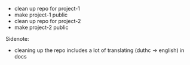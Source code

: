 - clean up repo for project-1
- make project-1 public
- clean up repo for project-2
- make project-2 public

Sidenote:
- cleaning up the repo includes a lot of translating (duthc -> english) in docs
